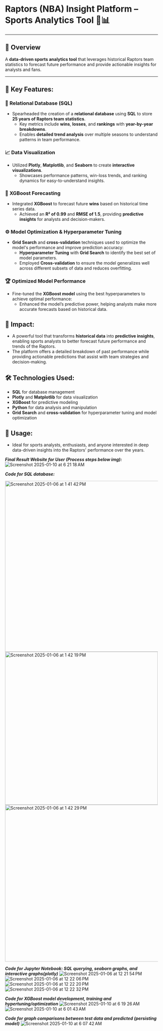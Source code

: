 # Raptors (NBA) Insight Platform – Sports Analytics Tool 🏀📊

---

## 🚀 **Overview**
A **data-driven sports analytics tool** that leverages historical Raptors team statistics to forecast future performance and provide actionable insights for analysts and fans.

---

## 🔑 **Key Features:**

### 💾 **Relational Database (SQL)**
- Spearheaded the creation of a **relational database** using **SQL** to store **25 years of Raptors team statistics**.
  - Key metrics include **wins**, **losses**, and **rankings** with **year-by-year breakdowns**.
  - Enables **detailed trend analysis** over multiple seasons to understand patterns in team performance.

### 📈 **Data Visualization**
- Utilized **Plotly**, **Matplotlib**, and **Seaborn** to create **interactive visualizations**.
  - Showcases performance patterns, win-loss trends, and ranking dynamics for easy-to-understand insights.

### 🔮 **XGBoost Forecasting**
- Integrated **XGBoost** to forecast future **wins** based on historical time series data.
  - Achieved an **R² of 0.99** and **RMSE of 1.5**, providing **predictive insights** for analysts and decision-makers.

### ⚙️ **Model Optimization & Hyperparameter Tuning**
- **Grid Search** and **cross-validation** techniques used to optimize the model's performance and improve prediction accuracy:
  - **Hyperparameter Tuning** with **Grid Search** to identify the best set of model parameters.
  - Employed **Cross-validation** to ensure the model generalizes well across different subsets of data and reduces overfitting.

### 🏆 **Optimized Model Performance**
- Fine-tuned the **XGBoost model** using the best hyperparameters to achieve optimal performance:
  - Enhanced the model’s predictive power, helping analysts make more accurate forecasts based on historical data.

## 🎯 **Impact:**
- A powerful tool that transforms **historical data** into **predictive insights**, enabling sports analysts to better forecast future performance and trends of the Raptors.
- The platform offers a detailed breakdown of past performance while providing actionable predictions that assist with team strategies and decision-making.

## 🛠️ **Technologies Used:**
- **SQL** for database management
- **Plotly** and **Matplotlib** for data visualization
- **XGBoost** for predictive modeling
- **Python** for data analysis and manipulation
- **Grid Search** and **cross-validation** for hyperparameter tuning and model optimization

## 🚀 **Usage:**
- Ideal for sports analysts, enthusiasts, and anyone interested in deep data-driven insights into the Raptors' performance over the years.





***Final Result Website for User (Process steps below img):*** 
![Screenshot 2025-01-10 at 6 21 18 AM](https://github.com/user-attachments/assets/43003be5-892b-428e-8ede-eee12722ae93)


***Code for SQL database:***

<img width="562" alt="Screenshot 2025-01-06 at 1 41 42 PM" src="https://github.com/user-attachments/assets/65f74f7c-ffa9-4b8b-b4ee-bcce9345aeef" />
<img width="503" alt="Screenshot 2025-01-06 at 1 42 19 PM" src="https://github.com/user-attachments/assets/212fe76f-c841-4d54-a98f-b907565998a4" />
<img width="516" alt="Screenshot 2025-01-06 at 1 42 29 PM" src="https://github.com/user-attachments/assets/1434c701-0661-4141-84b5-4e7e089bd7e2" />


***Code for Jupyter Notebook: SQL querying, seaborn graphs, and interactive graphs(plotly)*** 
![Screenshot 2025-01-06 at 12 21 54 PM](https://github.com/user-attachments/assets/15e85272-bc43-492b-bfef-dbee401bbaa4)
![Screenshot 2025-01-06 at 12 22 06 PM](https://github.com/user-attachments/assets/d47da36d-c973-41bf-bcd5-e93041c37991)
![Screenshot 2025-01-06 at 12 22 20 PM](https://github.com/user-attachments/assets/51d02922-9a6c-47d7-829b-f7de3d469a70)
![Screenshot 2025-01-06 at 12 22 32 PM](https://github.com/user-attachments/assets/b0b7d824-828d-4382-8d1f-da3c11560f39)

***Code for XGBoost model development, training and hypertuning/optimization*** 
![Screenshot 2025-01-10 at 6 19 26 AM](https://github.com/user-attachments/assets/24810883-94a9-4389-9aed-2b6686bbd594)
![Screenshot 2025-01-10 at 6 01 43 AM](https://github.com/user-attachments/assets/db60603a-cf24-4e97-99ba-eed3ee761657)

***Code for graph comparisons between test data and predicted (persisting model)***
![Screenshot 2025-01-10 at 6 07 42 AM](https://github.com/user-attachments/assets/982af1b7-7679-435e-a2e9-c15d209442b3)








